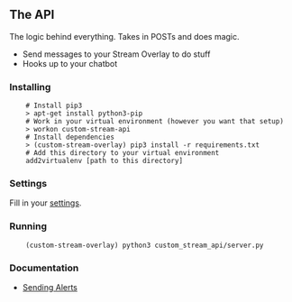 ## The API

The logic behind everything. Takes in POSTs and does magic.
* Send messages to your Stream Overlay to do stuff
* Hooks up to your chatbot

### Installing
```
    # Install pip3
    > apt-get install python3-pip
    # Work in your virtual environment (however you want that setup)
    > workon custom-stream-api
    # Install dependencies
    > (custom-stream-overlay) pip3 install -r requirements.txt
    # Add this directory to your virtual environment
    add2virtualenv [path to this directory]
```
### Settings

Fill in your [settings](custom_stream_api/settings.py).

### Running
```
    (custom-stream-overlay) python3 custom_stream_api/server.py
```

### Documentation

* [Sending Alerts](docs/alerts.md)